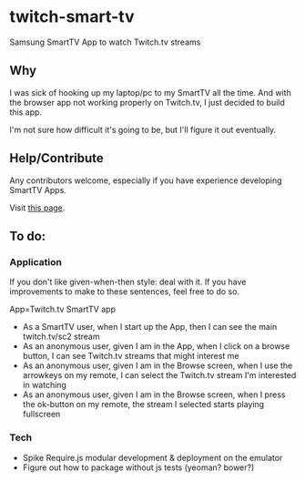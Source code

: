 twitch-smart-tv
===============

Samsung SmartTV App to watch Twitch.tv streams

## Why
I was sick of hooking up my laptop/pc to my SmartTV all the time.
And with the browser app not working properly on Twitch.tv, I just decided to build this app.

I'm not sure how difficult it's going to be, but I'll figure it out eventually.

## Help/Contribute
Any contributors welcome, especially if you have experience developing SmartTV Apps.

Visit [this page](CONTRIBUTE.md).

## To do:
### Application
If you don't like given-when-then style: deal with it. If you have improvements to make to these sentences, feel free to do so.

App=Twitch.tv SmartTV app

* As a SmartTV user, when I start up the App, then I can see the main twitch.tv/sc2 stream
* As an anonymous user, given I am in the App, when I click on a browse button, I can see Twitch.tv streams that might interest me
* As an anonymous user, given I am in the Browse screen, when I use the arrowkeys on my remote, I can select the Twitch.tv stream I'm interested in watching
* As an anonymous user, given I am in the Browse screen, when I press the ok-button on my remote, the stream I selected starts playing fullscreen

### Tech
* Spike Require.js modular development & deployment on the emulator
* Figure out how to package without js tests (yeoman? bower?)